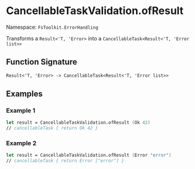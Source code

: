 # CancellableTaskValidation.ofResult

Namespace: `FsToolkit.ErrorHandling`

Transforms a `Result<'T, 'Error>` into a `CancellableTask<Result<'T, 'Error list>>`

## Function Signature

```fsharp
Result<'T, 'Error> -> CancellableTask<Result<'T, 'Error list>>
```

## Examples

### Example 1

```fsharp
let result = CancellableTaskValidation.ofResult (Ok 42)
// cancellableTask { return Ok 42 }
```

### Example 2

```fsharp
let result = CancellableTaskValidation.ofResult (Error "error")
// cancellableTask { return Error ["error"] }
```
